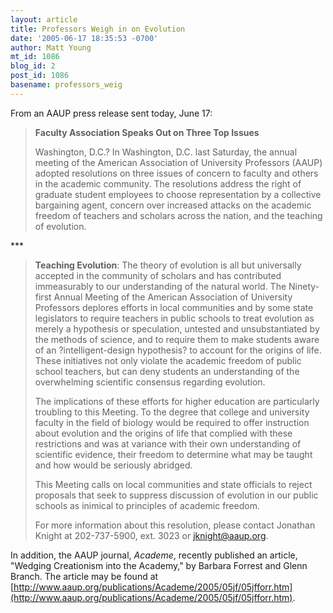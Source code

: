 ```yaml
---
layout: article
title: Professors Weigh in on Evolution
date: '2005-06-17 18:35:53 -0700'
author: Matt Young
mt_id: 1086
blog_id: 2
post_id: 1086
basename: professors_weig
---
```

From an AAUP press release sent today, June 17:

> **Faculty Association Speaks Out on Three Top Issues**
> 
> Washington, D.C.? In Washington, D.C. last Saturday, the annual meeting of the American Association of University Professors (AAUP) adopted resolutions on three issues of concern to faculty and others in the academic community.  The resolutions address the right of graduate student employees to choose representation by a collective bargaining agent, concern over increased attacks on the academic freedom of teachers and scholars across the nation, and the teaching of evolution.

\*\*\*

> **Teaching Evolution**: The theory of evolution is all but universally accepted in the community of scholars and has contributed immeasurably to our understanding of the natural world.  The Ninety-first Annual Meeting of the American Association of University Professors deplores efforts in local communities and by some state legislators to require teachers in public schools to treat evolution as merely a hypothesis or speculation, untested and unsubstantiated by the methods of science, and to require them to make students aware of an ?intelligent-design hypothesis? to account for the origins of life. These initiatives not only violate the academic freedom of public school teachers, but can deny students an understanding of the overwhelming scientific consensus regarding evolution.
> 
> The implications of these efforts for higher education are particularly troubling to this Meeting. To the degree that college and university faculty in the field of biology would be required to offer instruction about evolution and the origins of life that complied with these restrictions and was at variance with their own understanding of scientific evidence, their freedom to determine what may be taught and how would be seriously abridged.
> 
> This Meeting calls on local communities and state officials to reject proposals that seek to suppress discussion of evolution in our public schools as inimical to principles of academic freedom.
> 
> For more information about this resolution, please contact Jonathan Knight at 202-737-5900, ext. 3023 or jknight@aaup.org.

In addition, the AAUP journal, _Academe_, recently published an article, "Wedging Creationism into the Academy," by Barbara Forrest and Glenn Branch.  The article may be found at [http://www.aaup.org/publications/Academe/2005/05jf/05jfforr.htm](http://www.aaup.org/publications/Academe/2005/05jf/05jfforr.htm).
